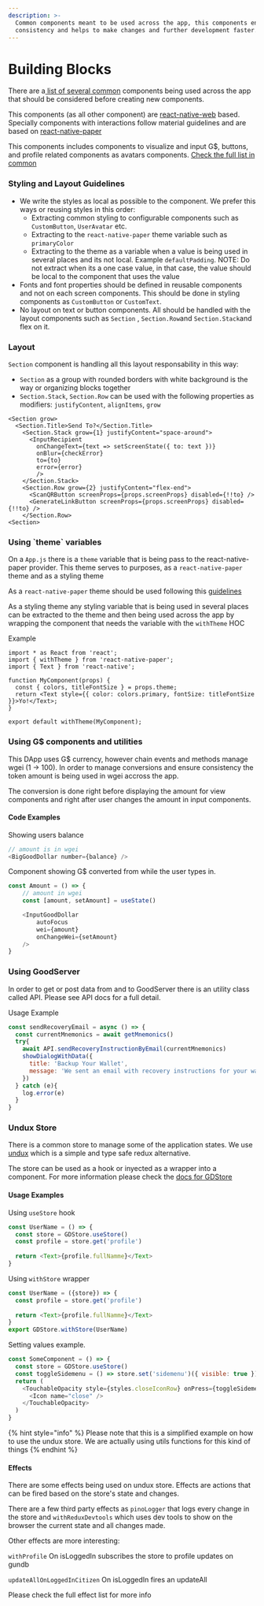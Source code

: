 ```yaml
---
description: >-
  Common components meant to be used across the app, this components ensure
  consistency and helps to make changes and further development faster.
---
```


# Building Blocks

There are a[ list of several common](https://github.com/GoodDollar/GoodBootstrap/tree/476866693c9280580dd32781bb88007a8347ed63/docs/docs/dapp/components/common.md) components being used across the app that should be considered before creating new components.

This components (as all other component) are [react-native-web](https://github.com/necolas/react-native-web) based. Specially components with interactions follow material guidelines and are based on [react-native-paper](https://reactnativepaper.com/)

This components includes components to visualize and input G$, buttons, and profile related components as avatars components. [Check the full list in common](https://github.com/GoodDollar/GoodBootstrap/tree/476866693c9280580dd32781bb88007a8347ed63/docs/docs/dapp/components/common.md)

### Styling and Layout Guidelines

* We write the styles as local as possible to the component. We prefer this ways or reusing styles in this order:
  * Extracting common styling to configurable components such as `CustomButton`, `UserAvatar` etc.
  * Extracting to the `react-native-paper` theme variable such as `primaryColor`
  * Extracting to the theme as a variable when a value is being used in several places and its not local. Example `defaultPadding`. NOTE: Do not extract when its a one case value, in that case, the value should be local to the component that uses the value
* Fonts and font properties should be defined in reusable components and not on each screen components. This should be done in styling components as `CustomButton` or `CustomText`.
* No layout on text or button components. All should be handled with the layout components such as `Section` , `Section.Row`and `Section.Stack`and flex on it.

### Layout

`Section` component is handling all this layout responsability in this way:

* `Section` as a group with rounded borders with white background is the way or organizing blocks together
* `Section.Stack`, `Section.Row` can be used with the following properties as modifiers: `justifyContent`, `alignItems`, `grow`

```
<Section grow>
  <Section.Title>Send To?</Section.Title>
    <Section.Stack grow={1} justifyContent="space-around">
      <InputRecipient
        onChangeText={text => setScreenState({ to: text })}
        onBlur={checkError}
        to={to}
        error={error}
        />
    </Section.Stack>
    <Section.Row grow={2} justifyContent="flex-end">
      <ScanQRButton screenProps={props.screenProps} disabled={!!to} />
      <GenerateLinkButton screenProps={props.screenProps} disabled={!!to} />
    </Section.Row>
<Section>
```

### Using \`theme\` variables

On a `App.js` there is a `theme` variable that is being pass to the react-native-paper provider. This theme serves to purposes, as a `react-native-paper` theme and as a styling theme

As a `react-native-paper` theme should be used following this [guidelines](https://callstack.github.io/react-native-paper/theming.html)

As a styling theme any styling variable that is being used in several places can be extracted to the theme and then being used across the app by wrapping the component that needs the variable with the `withTheme` HOC

Example

```
import * as React from 'react';
import { withTheme } from 'react-native-paper';
import { Text } from 'react-native';

function MyComponent(props) {
  const { colors, titleFontSize } = props.theme;
  return <Text style={{ color: colors.primary, fontSize: titleFontSize }}>Yo!</Text>;
}

export default withTheme(MyComponent);
```

### Using G$ components and utilities

This DApp uses G$ currency, however chain events and methods manage wgei (1 -> 100). In order to manage conversions and ensure consistency the token amount is being used in wgei accross the app.

The conversion is done right before displaying the amount for view components and right after user changes the amount in input components.

#### Code Examples

Showing users balance

```javascript
// amount is in wgei
<BigGoodDollar number={balance} />
```

Component showing G$ converted from while the user types in.

```javascript
const Amount = () => {
    // amount in wgei
    const [amount, setAmount] = useState()

    <InputGoodDollar 
        autoFocus 
        wei={amount}
        onChangeWei={setAmount}
    />
}
```

### Using GoodServer

In order to get or post data from and to GoodServer there is an utility class called API. Please see API docs for a full detail.

Usage Example

```javascript
const sendRecoveryEmail = async () => {
  const currentMnemonics = await getMnemonics()
  try{
    await API.sendRecoveryInstructionByEmail(currentMnemonics)
    showDialogWithData({
      title: 'Backup Your Wallet',
      message: 'We sent an email with recovery instructions for your wallet'
    })
  } catch (e){
    log.error(e)
  }
}
```

### Undux Store

There is a common store to manage some of the application states. We use [undux](https://undux.org/) which is a simple and type safe redux alternative.

The store can be used as a hook or inyected as a wrapper into a component. For more information please check the [docs for GDStore](../../for-developers/developer-guides/building-blocks.md)

#### Usage Examples

Using `useStore` hook

```javascript
const UserName = () => {
  const store = GDStore.useStore()
  const profile = store.get('profile')
  
  return <Text>{profile.fullNamme}</Text>
}
```

Using `withStore` wrapper

```javascript
const UserName = ({store}) => {
  const profile = store.get('profile')
  
  return <Text>{profile.fullNamme}</Text>
}
export GDStore.withStore(UserName)
```

Setting values example.

```javascript
const SomeComponent = () => {
  const store = GDStore.useStore()
  const toggleSidemenu = () => store.set('sidemenu')({ visible: true })
  return (
    <TouchableOpacity style={styles.closeIconRow} onPress={toggleSidemenu}>
      <Icon name="close" />
    </TouchableOpacity>
  )
}
```

{% hint style="info" %}
Please note that this is a simplified example on how to use the undux store. We are actually using utils functions for this kind of things
{% endhint %}

#### Effects

There are some effects being used on undux store. Effects are actions that can be fired based on the store's state and changes.

There are a few third party effects as `pinoLogger` that logs every change in the store and `withReduxDevtools` which uses dev tools to show on the browser the current state and all changes made.

Other effects are more interesting:

`withProfile` On isLoggedIn subscribes the store to profile updates on gundb

`updateAllOnLoggedInCitizen` On isLoggedIn fires an updateAll

Please check the full effect list for more info
